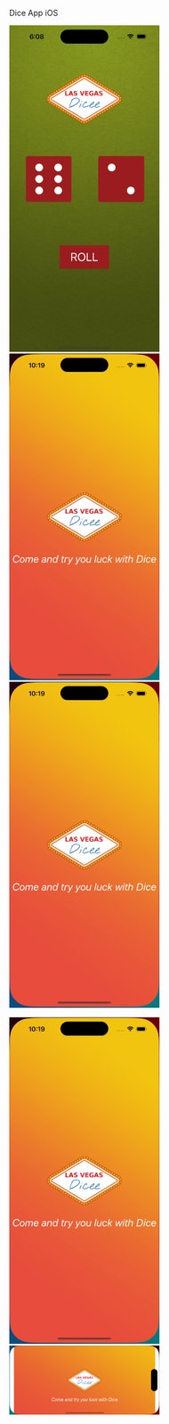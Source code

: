 Dice App iOS

<p float="left">
    <img src="home.png" width="270" />
    <img src="launch2.png" width="270" />
    <img src="launch2.png" width="270" />
</p>
<p float="left">
    <img src="launch2.png" width="270" />
    <img src="launch1.png" width="270" />
</p>
